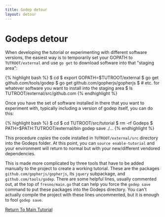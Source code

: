 ```yaml
---
title: Godep detour
layout: detour
---
```


# Godeps detour

When developing the tutorial or experimenting with different software versions,
the easiest way is to temporarily set your GOPATH to `TUTROOT/external` and
use `go get` to download software into that "staging area":

{% highlight bash %}
$ cd 
$ export GOPATH=$TUTROOT/external
$ go get github.com/tools/godep
$ go get github.com/gopherjs/gopherjs
$ # etc. for whatever software you want to install into the staging area
$ ls TUTROOT/external/src/github.com
{% endhighlight %}

Once you have the set of software installed in there that you want to experiment
with, typically including a version of godep itself, you can do this:

{% highlight bash %}
$ cd 
$ cd TUTROOT/src/tutorial
$ rm -rf Godeps
$ PATH=$PATH:TUTROOT/external/bin godep save ./...
{% endhighlight %}

This procedure _copies_ the code installed in `TUTROOT/external/src` directory
into the Godeps folder.  At this point, you can `source enable-tutorial`
and your environment will return to normal but with your new/different
vendored dependencies.

This is made more complicated by three tools that have to be added manually
to the project to create a working tutorial.  These are the packages 
`github.com/gopherjs/gopherjs`, its `jquery` subpackage, and `github.com/tools/godep`.
There are some helpful lines, usually commented out, at the top of `fresno/main.go` 
that can help you force the `godep save` command to put these packages into the
Godeps  directory.  You can't actually compile the project with these lines
uncommented, but it is enough to fool `godep save`.

[Return To Main Tutorial](tutorial.html#godep)
